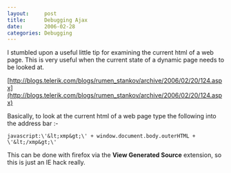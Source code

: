 ```yaml
---
layout:     post
title:      Debugging Ajax
date:       2006-02-28
categories: Debugging
---
```

I stumbled upon a useful little tip for examining the current html of a web  page. This is very useful when the current state of a dynamic page needs to be  looked at.

[http://blogs.telerik.com/blogs/rumen_stankov/archive/2006/02/20/124.aspx](http://blogs.telerik.com/blogs/rumen_stankov/archive/2006/02/20/124.aspx)

Basically, to look at the current html of a web page type the following  into the address bar :-

```javascript:\'&lt;xmp&gt;\' + window.document.body.outerHTML +  \'&lt;/xmp&gt;\'```

This can be done with firefox via the **View Generated Source** extension, so this is just an IE hack really.